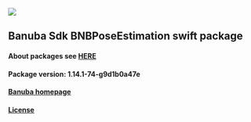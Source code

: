 [![](https://www.banuba.com/hubfs/Banuba_November2018/Images/Banuba%20SDK.png)](https://docs.banuba.com/face-ar-sdk-v1/ios/ios_overview)

## Banuba Sdk BNBPoseEstimation swift package

#### About packages see [HERE](https://docs.banuba.com/face-ar-sdk-v1/ios/ios_packages)

#### Package version: **1.14.1-74-g9d1b0a47e**

#### **[Banuba homepage](https://banuba.com)**

#### **[License](https://www.banuba.com/terms)**
